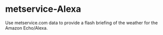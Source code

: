 # metservice-Alexa
Use metservice.com data to provide a flash briefing of the weather for the Amazon Echo/Alexa.
